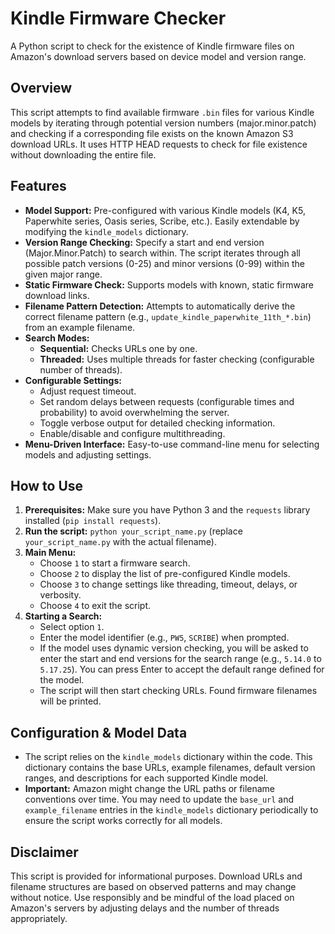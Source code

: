 # Kindle Firmware Checker

A Python script to check for the existence of Kindle firmware files on Amazon's download servers based on device model and version range.

## Overview

This script attempts to find available firmware `.bin` files for various Kindle models by iterating through potential version numbers (major.minor.patch) and checking if a corresponding file exists on the known Amazon S3 download URLs. It uses HTTP HEAD requests to check for file existence without downloading the entire file.

## Features

* **Model Support:** Pre-configured with various Kindle models (K4, K5, Paperwhite series, Oasis series, Scribe, etc.). Easily extendable by modifying the `kindle_models` dictionary.
* **Version Range Checking:** Specify a start and end version (Major.Minor.Patch) to search within. The script iterates through all possible patch versions (0-25) and minor versions (0-99) within the given major range.
* **Static Firmware Check:** Supports models with known, static firmware download links.
* **Filename Pattern Detection:** Attempts to automatically derive the correct filename pattern (e.g., `update_kindle_paperwhite_11th_*.bin`) from an example filename.
* **Search Modes:**
    * **Sequential:** Checks URLs one by one.
    * **Threaded:** Uses multiple threads for faster checking (configurable number of threads).
* **Configurable Settings:**
    * Adjust request timeout.
    * Set random delays between requests (configurable times and probability) to avoid overwhelming the server.
    * Toggle verbose output for detailed checking information.
    * Enable/disable and configure multithreading.
* **Menu-Driven Interface:** Easy-to-use command-line menu for selecting models and adjusting settings.

## How to Use

1.  **Prerequisites:** Make sure you have Python 3 and the `requests` library installed (`pip install requests`).
2.  **Run the script:** `python your_script_name.py` (replace `your_script_name.py` with the actual filename).
3.  **Main Menu:**
    * Choose `1` to start a firmware search.
    * Choose `2` to display the list of pre-configured Kindle models.
    * Choose `3` to change settings like threading, timeout, delays, or verbosity.
    * Choose `4` to exit the script.
4.  **Starting a Search:**
    * Select option `1`.
    * Enter the model identifier (e.g., `PW5`, `SCRIBE`) when prompted.
    * If the model uses dynamic version checking, you will be asked to enter the start and end versions for the search range (e.g., `5.14.0` to `5.17.25`). You can press Enter to accept the default range defined for the model.
    * The script will then start checking URLs. Found firmware filenames will be printed.

## Configuration & Model Data

* The script relies on the `kindle_models` dictionary within the code. This dictionary contains the base URLs, example filenames, default version ranges, and descriptions for each supported Kindle model.
* **Important:** Amazon might change the URL paths or filename conventions over time. You may need to update the `base_url` and `example_filename` entries in the `kindle_models` dictionary periodically to ensure the script works correctly for all models.

## Disclaimer

This script is provided for informational purposes. Download URLs and filename structures are based on observed patterns and may change without notice. Use responsibly and be mindful of the load placed on Amazon's servers by adjusting delays and the number of threads appropriately.
